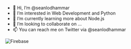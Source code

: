 - 👋 Hi, I’m @seanlodhammar
- 👀 I’m interested in Web Development and Python
- 🌱 I’m currently learning more about Node.js
- 💞️ I’m looking to collaborate on ...
- 📫 You can reach me on Twitter via @seanlodhammar

<!---
seanlodhammar/seanlodhammar is a ✨ special ✨ repository because its `README.md` (this file) appears on your GitHub profile.
You can click the Preview link to take a look at your changes.
--->
![Firebase](https://img.shields.io/badge/Firebase-039BE5?style=for-the-badge&logo=Firebase&logoColor=white)
